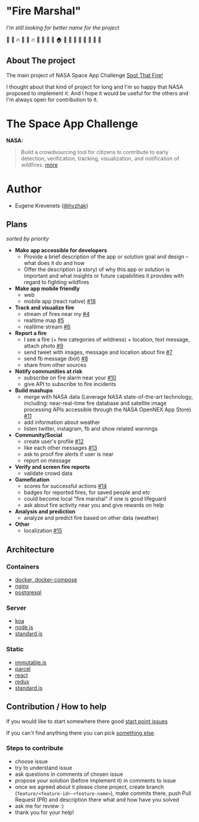 # "Fire Marshal"

_I'm still looking for better name for the project_

:palm_tree: :deciduous_tree: :fire: :deciduous_tree: :house_with_garden: :fire: :deciduous_tree: :deciduous_tree: :deciduous_tree: :running: :house: :deciduous_tree: :school: :blue_car: :deciduous_tree:  :fire_engine: :deciduous_tree: :deciduous_tree:  :palm_tree:

## About The project

The main project of NASA Space App Challenge [Spot That Fire!](https://2018.spaceappschallenge.org/challenges/volcanoes-icebergs-and-asteroids-oh-my/real-time-fire-app/details) 

I thought about that kind of project for long and I'm so happy that NASA proposed to implement it. 
And I hope it would be useful for the others and I'm always open for contribution to it.

# The Space App Challenge

**NASA:**
> Build a crowdsourcing tool for citizens to contribute to early detection, verification, tracking, visualization, and notification of wildfires.
[more](https://2018.spaceappschallenge.org/challenges/volcanoes-icebergs-and-asteroids-oh-my/real-time-fire-app/details)

# Author

- Eugene Krevenets ([@hyzhak](https://github.com/hyzhak))

## Plans
_sorted by priority_

- **Make app accessible for developers**
  - Provide a brief description of the app or solution goal and design – what does it do and how
  - Offer the description (a story) of why this app or solution is important and what insights or future capabilities it provides with regard to fighting wildfires
- **Make app mobile friendly**
  - web
  - mobile app (react native) [#18](/../../../issues/18)
- **Track and visualize fire**
  - stream of fires near my [#4](/../../../issues/4)
  - realtime map [#5](/../../../issues/5)
  - realtime stream [#6](/../../../issues/6)
- **Report a fire**
  - I see a fire (+ few categories of wildness) + location, text message, attach photo [#9](/../../../issues/9)
  - send tweet with images, message and location about fire [#7](/../../../issues/7)
  - send fb message (bot) [#8](/../../../issues/8)
  - share from other sources 
- **Notify communities at risk**
  - subscribe on fire alarm near your [#10](/../../../issues/10)
  - give API to subscribe to fire incidents
- **Build mashups**
  - merge with NASA data (Leverage NASA state-of-the-art technology, including: near-real-time fire database and satellite image processing APIs accessible through the NASA OpenNEX App Store) [#11](/../../../issues/11)
  - add information about weather
  - listen twitter, instagram, fb and show related warnings
- **Community/Social**
  - create user's profile [#12](/../../../issues/12)
  - like each other messages [#13](/../../../issues/13)
  - ask to proof fire alerts if user is near
  - report on message
- **Verify and screen fire reports**
  - validate crowd data
- **Gamefication**
  - scores for successful actions  [#14](/../../../issues/14)
  - badges for reported fires, for saved people and etc
  - could become local "fire marshal" if one is good lifeguard
  - ask about fire activity near you and give rewards on help
- **Analysis and prediction**
  - analyze and predict fire based on other data (weather)
- **Other**
  - localization [#15](/../../../issues/15)
  
  
## Architecture

### Containers
- [docker, docker-compose](http://docker.io)
- [nginx](https://www.nginx.com/)
- [postgresql](https://www.postgresql.org/)

### Server
- [koa](https://koajs.com)
- [node.js](https://nodejs.org/)
- [standard.js](https://standardjs.com)

### Static
- [immutable.js](https://facebook.github.io/immutable-js/)
- [parcel](https://parceljs.org)
- [react](https://reactjs.org/)
- [redux](http://redux.js.org)
- [standard.js](https://standardjs.com)

## Contribution / How to help

If you would like to start somewhere there good [start point issues](https://github.com/fire-marshal/fire-marshal/labels/good%20first%20issue)

If you can't find anything there you can pick [something else](https://github.com/fire-marshal/fire-marshal/issues). 

### Steps to contribute

- choose issue
- try to understand issue
- ask questions in comments of chosen issue
- propose your solution (before implement it) in comments to issue
- once we agreed about it please clone project, create branch (`feature/<feature-id>-<feature-name>`), make commits there, push Pull Request (PR) and description there what and how have you solved
- ask me for review :)
- thank you for your help!
